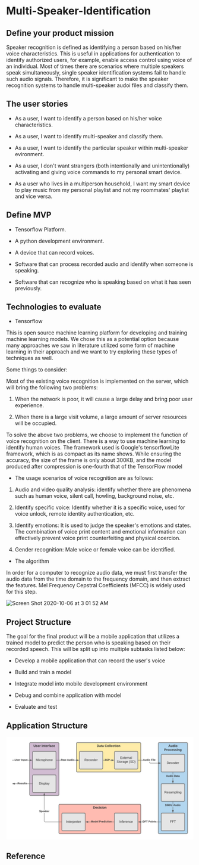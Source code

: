 # Multi-Speaker-Identification

## Define your product mission

  Speaker recognition is defined as identifying a person based on his/her voice characteristics. This is useful in applications for authentication to identify authorized users, for example, enable access control using voice of an individual. Most of times there are scenarios where multiple speakers speak simultaneously, single speaker identification systems fail to handle such audio signals. Therefore, it is significant to make the speaker recognition systems to handle multi-speaker audoi files and classify them.

## The user stories

* As a user, I want to identify a person based on his/her voice characteristics.

* As a user, I want to identify multi-speaker and classify them.

* As a user, I want to identify the particular speaker within multi-speaker evironment.

* As a user, I don't want strangers (both intentionally and unintentionally) activating and giving voice commands to my personal smart device.

* As a user who lives in a multiperson household, I want my smart device to play music from my personal playlist and not my roommates' playlist and vice versa.

## Define MVP 

* Tensorflow Platform.

* A python development environment.

* A device that can record voices. 

* Software that can process recorded audio and identify when someone is speaking.

* Software that can recognize who is speaking based on what it has seen previously.

## Technologies to evaluate
* Tensorflow

This is open source machine learning platform for developing and training machine learning models. We chose this as a potential option because many approaches we saw in literature utilized some form of machine learning in their approach and we want to try exploring these types of techniques as well.

Some things to consider:

Most of the existing voice recognition is implemented on the server, which will bring the following two problems:

1) When the network is poor, it will cause a large delay and bring poor user experience.

2) When there is a large visit volume, a large amount of server resources will be occupied.

To solve the above two problems, we choose to implement the function of voice recognition on the client. There is a way to use machine learning to identify human voices. The framework used is Google's tensorflowLite framework, which is as compact as its name shows. While ensuring the accuracy, the size of the frame is only about 300KB, and the model produced after compression is one-fourth that of the TensorFlow model

* The usage scenarios of voice recognition are as follows:

1) Audio and video quality analysis: identify whether there are phenomena such as human voice, silent call, howling, background noise, etc.

2) Identify specific voice: Identify whether it is a specific voice, used for voice unlock, remote identity authentication, etc.

3) Identify emotions: It is used to judge the speaker's emotions and states. The combination of voice print content and emotional information can effectively prevent voice print counterfeiting and physical coercion.

4) Gender recognition: Male voice or female voice can be identified.

* The algorithm

In order for a computer to recognize audio data, we must first transfer the audio data from the time domain to the frequency domain, and then extract the features. Mel Frequency Cepstral Coefficients (MFCC) is widely used for this step.

<img width="667" alt="Screen Shot 2020-10-06 at 3 01 52 AM" src="https://user-images.githubusercontent.com/70667153/95120838-b80cff80-0780-11eb-8bcc-df6165a544d9.png">

## Project Structure
The goal for the final product will be a mobile application that utilizes a trained model to predict the person who is speaking based on their recorded speech. This will be split up into multiple subtasks listed below:

* Develop a mobile application that can record the user's voice

* Build and train a model

* Integrate model into mobile development environment

* Debug and combine application with model

* Evaluate and test

## Application Structure

![App Block Diagram](https://github.com/EC601TeamProject06/Multi-Speaker-Identification/blob/main/block_diagram.png)

## Reference



